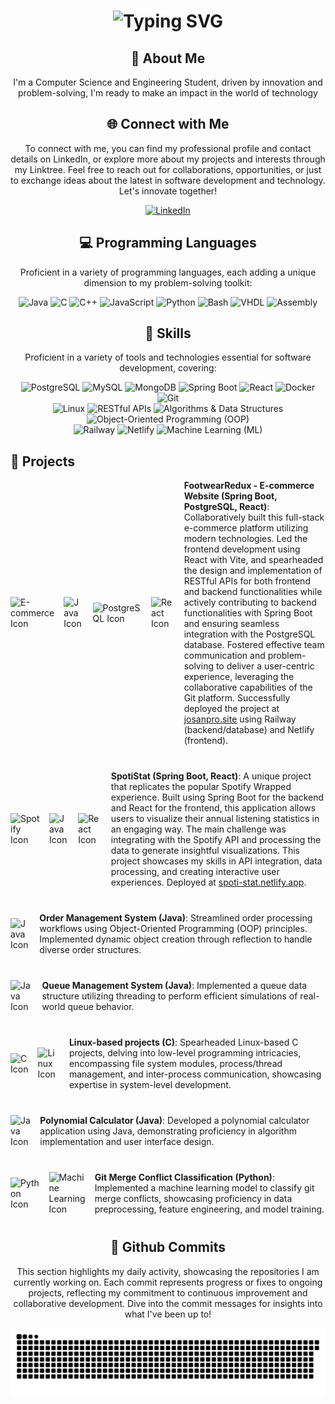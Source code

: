 <div align="center">
    <h1>
        <img src="https://readme-typing-svg.herokuapp.com?font=Jetbrains+mono&size=40&duration=3000&color=33FF33&center=true&vCenter=true&width=435&lines=Hey..+I'm+Sami;This+is..;..my+Github..;" alt="Typing SVG"/>
    </h1>
</div>
<div align="center">
    <h2>🚀 About Me</h2>
    <!-- <p><img src="termina-gh.gif" alt="Terminal GH GIF" /></p> -->
    <p>I'm a Computer Science and Engineering Student, driven by innovation and problem-solving, I'm 
ready to make an impact in the world of technology</p>
</div>

<div align="center">
    <h2>🌐 Connect with Me</h2>
    <p>To connect with me, you can find my professional profile and contact details on LinkedIn, or explore more about my projects and interests through my Linktree. Feel free to reach out for collaborations, opportunities, or just to exchange ideas about the latest in software development and technology. Let's innovate together!</p>
    <div align="center">
        <a href="https://www.linkedin.com/in/samueljosan">
            <img src="https://img.shields.io/badge/Samuel-Josan-0077B5?style=for-the-badge&logo=linkedin&logoColor=white" alt="LinkedIn"/>
        </a>
    </div>
</div>

<div align="center">
    <h2>💻 Programming Languages</h2>
    <p>Proficient in a variety of programming languages, each adding a unique dimension to my problem-solving toolkit:</p>
    <div align="center">
        <img src="https://img.shields.io/badge/Java-007396?style=for-the-badge&logo=java&logoColor=white" alt="Java" />
        <img src="https://img.shields.io/badge/C-00599C?style=for-the-badge&logo=c&logoColor=white" alt="C"/>
        <img src="https://img.shields.io/badge/C++-00599C?style=for-the-badge&logo=cplusplus&logoColor=white" alt="C++"/>
        <img src="https://img.shields.io/badge/JavaScript-F7DF1E?style=for-the-badge&logo=javascript&logoColor=black" alt="JavaScript"/>
        <img src="https://img.shields.io/badge/Python-3776AB?style=for-the-badge&logo=python&logoColor=white" alt="Python"/>
        <img src="https://img.shields.io/badge/Bash-4EAA25?style=for-the-badge&logo=gnu-bash&logoColor=white" alt="Bash"/>
        <img src="https://img.shields.io/badge/VHDL-009999?style=for-the-badge&logo=xilinx&logoColor=white" alt="VHDL"/>
        <img src="https://img.shields.io/badge/Assembly-000000?style=for-the-badge&logo=assemblyscript&logoColor=white" alt="Assembly"/>
    </div>
</div>

<div align="center">
    <h2>🔧 Skills</h2>
    <p>Proficient in a variety of tools and technologies essential for software development, covering:</p>
    <div align="center">
        <img src="https://img.shields.io/badge/PostgreSQL-336791?style=for-the-badge&logo=postgresql&logoColor=white" alt="PostgreSQL"/>
        <img src="https://img.shields.io/badge/MySQL-4479A1?style=for-the-badge&logo=mysql&logoColor=white" alt="MySQL"/>
        <img src="https://img.shields.io/badge/MongoDB-47A248?style=for-the-badge&logo=mongodb&logoColor=white" alt="MongoDB"/>
        <img src="https://img.shields.io/badge/Spring%20Boot-6DB33F?style=for-the-badge&logo=spring-boot&logoColor=white" alt="Spring Boot"/>
        <img src="https://img.shields.io/badge/React-61DAFB?style=for-the-badge&logo=react&logoColor=white" alt="React"/>
        <img src="https://img.shields.io/badge/Docker-2496ED?style=for-the-badge&logo=docker&logoColor=white" alt="Docker"/>
        <img src="https://img.shields.io/badge/Git-F05032?style=for-the-badge&logo=git&logoColor=white" alt="Git"/>
        <br>
        <img src="https://img.shields.io/badge/Linux-FCC624?style=for-the-badge&logo=linux&logoColor=black" alt="Linux"/>
        <img src="https://img.shields.io/badge/RESTful%20APIs-005571?style=for-the-badge" alt="RESTful APIs"/>
        <img src="https://img.shields.io/badge/Algorithms%20%26%20Data%20Structures-0769AD?style=for-the-badge" alt="Algorithms & Data Structures"/>
        <img src="https://img.shields.io/badge/Object--Oriented%20Programming%20(OOP)-F89820?style=for-the-badge" alt="Object-Oriented Programming (OOP)"/>
        <br>
        <img src="https://img.shields.io/badge/Railway-9933CC?style=for-the-badge&logo=railway&logoColor=white" alt="Railway"/>
        <img src="https://img.shields.io/badge/Netlify-00C7B7?style=for-the-badge&logo=netlify&logoColor=white" alt="Netlify"/>
        <img src="https://img.shields.io/badge/Machine%20Learning-FF6F00?style=for-the-badge&logo=machine-learning&logoColor=white" alt="Machine Learning (ML)"/>
    </div>
</div>


<div>
    <h2>💼 Projects</h2>
    <div style="margin-bottom: 40px;">
        <div style="display: flex; align-items: center; margin-bottom: 20px;">
            <img src="https://img.icons8.com/color/48/000000/shopping-bag--v1.png" style="margin-right: 15px;" alt="E-commerce Icon">
            <img src="https://img.icons8.com/color/48/000000/java-coffee-cup-logo--v1.png" style="margin-right: 15px;" alt="Java Icon">
            <img src="https://img.icons8.com/color/48/000000/sql" style="margin-right: 15px;" alt="PostgreSQL Icon">
            <img src="https://img.icons8.com/color/48/000000/react-native.png" style="margin-right: 15px;" alt="React Icon">
            <div>
                <strong>FootwearRedux - E-commerce Website (Spring Boot, PostgreSQL, React)</strong>:
                Collaboratively built this full-stack e-commerce platform utilizing modern technologies. Led the frontend development using React with Vite, and spearheaded the design and implementation of RESTful APIs for both frontend and backend functionalities while actively contributing to backend functionalities with Spring Boot and ensuring seamless integration with the PostgreSQL database. Fostered effective team communication and problem-solving to deliver a user-centric experience, leveraging the collaborative capabilities of the Git platform. Successfully deployed the project at <a href="josanpro.site">josanpro.site</a> using Railway (backend/database) and Netlify (frontend).
            </div>
        </div>
    </div>
    <div style="margin-bottom: 40px;">
        <div style="display: flex; align-items: center; margin-bottom: 20px;">
            <img src="https://img.icons8.com/color/48/000000/spotify--v1.png" style="margin-right: 15px;" alt="Spotify Icon">
            <img src="https://img.icons8.com/color/48/000000/java-coffee-cup-logo--v1.png" style="margin-right: 15px;" alt="Java Icon">
            <img src="https://img.icons8.com/color/48/000000/react-native.png" style="margin-right: 15px;" alt="React Icon">
            <div>
                <strong>SpotiStat (Spring Boot, React)</strong>:
                A unique project that replicates the popular Spotify Wrapped experience. Built using Spring Boot for the backend and React for the frontend, this application allows users to visualize their annual listening statistics in an engaging way. The main challenge was integrating with the Spotify API and processing the data to generate insightful visualizations. This project showcases my skills in API integration, data processing, and creating interactive user experiences. Deployed at <a href="spoti-stat.netlify.app">spoti-stat.netlify.app</a>.
            </div>
        </div>
    </div>
    <div style="margin-bottom: 40px;">
        <div style="display: flex; align-items: center; margin-bottom: 20px;">
            <img src="https://img.icons8.com/color/48/000000/java-coffee-cup-logo--v1.png" style="margin-right: 15px;" alt="Java Icon">
            <div>
                <strong>Order Management System (Java)</strong>:
                Streamlined order processing workflows using Object-Oriented Programming (OOP) principles. Implemented dynamic object creation through reflection to handle diverse order structures.
            </div>
        </div>
    </div>
    <div style="margin-bottom: 40px;">
        <div style="display: flex; align-items: center; margin-bottom: 20px;">
            <img src="https://img.icons8.com/color/48/000000/java-coffee-cup-logo--v1.png" style="margin-right: 15px;" alt="Java Icon">
            <div>
                <strong>Queue Management System (Java)</strong>:
                Implemented a queue data structure utilizing threading to perform efficient simulations of real-world queue behavior.
            </div>
        </div>
    </div>
    <div style="margin-bottom: 40px;">
        <div style="display: flex; align-items: center; margin-bottom: 20px;">
            <img src="https://img.icons8.com/color/48/000000/c-programming.png" style="margin-right: 15px;" alt="C Icon">
            <img src="https://img.icons8.com/color/48/000000/linux.png" style="margin-right: 15px;" alt="Linux Icon">
            <div>
                <strong>Linux-based projects (C)</strong>:
                Spearheaded Linux-based C projects, delving into low-level programming intricacies, encompassing file system modules, process/thread management, and inter-process communication, showcasing expertise in system-level development.
            </div>
        </div>
    </div>
    <div style="margin-bottom: 40px;">
        <div style="display: flex; align-items: center; margin-bottom: 20px;">
            <img src="https://img.icons8.com/color/48/000000/java-coffee-cup-logo--v1.png" style="margin-right: 15px;" alt="Java Icon">
            <div>
                <strong>Polynomial Calculator (Java)</strong>:
                Developed a polynomial calculator application using Java, demonstrating proficiency in algorithm implementation and user interface design.
            </div>
        </div>
    </div>
    <div style="margin-bottom: 40px;">
        <div style="display: flex; align-items: center; margin-bottom: 20px;">
            <img src="https://img.icons8.com/color/48/000000/python.png" style="margin-right: 15px;" alt="Python Icon">
            <img src="https://img.icons8.com/?size=80&id=yjSFO4TGzhsn&format=png" style="margin-right: 15px;" alt="Machine Learning Icon">
            <div>
                <strong>Git Merge Conflict Classification (Python)</strong>:
                Implemented a machine learning model to classify git merge conflicts, showcasing proficiency in data preprocessing, feature engineering, and model training.
            </div>
        </div>
    </div>
</div>

<div align="center">
  <h2>🚀 Github Commits</h2>
    <p>This section highlights my daily activity, showcasing the repositories I am currently working on. Each commit represents progress or fixes to ongoing projects, reflecting my commitment to continuous improvement and collaborative development. Dive into the commit messages for insights into what I've been up to!</p>
  <img src="https://raw.githubusercontent.com/zanepearton/zanepearton/output/github-contribution-grid-snake-dark.svg#gh-dark-mode-only" alt="GitHub Contribution Grid Snake Animation Dark Mode"/>
</div>





